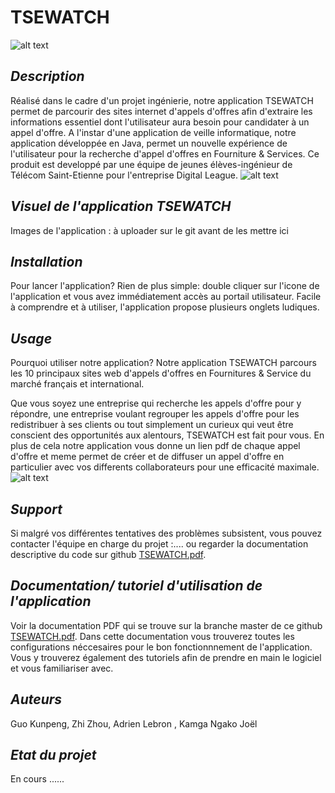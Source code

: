 # TSEWATCH
![alt text](http://www.geipi-polytech.org/sites/default/files/styles/logos_page/public/logos/logo_Telecom_StEtienne_web.jpg?itok=JAV2x8lshttp://url/to/img.png)

## *Description*
Réalisé dans le cadre d'un projet ingénierie, notre application TSEWATCH permet de parcourir des sites internet d'appels d'offres afin
d'extraire les informations essentiel dont l'utilisateur aura besoin pour candidater à un appel d'offre.
A l'instar d'une application de veille informatique, notre application développée en Java, permet un nouvelle expérience de l'utilisateur 
pour la recherche d'appel d'offres en Fourniture & Services.
Ce produit est developpé par une équipe de jeunes élèves-ingénieur de Télécom Saint-Etienne pour l'entreprise Digital League.
![alt text](https://milleetunregards.com/app/uploads/2018/08/digital_league_logo_bckg_blanc_1900.png)

## *Visuel de l'application TSEWATCH*
Images de l'application :
à uploader sur le git avant de les mettre ici

## *Installation*
Pour lancer l'application? Rien de plus simple: double cliquer sur l'icone de l'application et vous avez immédiatement 
accès au portail utilisateur. Facile à comprendre et à utiliser, l'application propose plusieurs onglets ludiques.

## *Usage*
Pourquoi utiliser notre application?
Notre application TSEWATCH parcours les 10 principaux sites web d'appels d'offres en Fournitures & Service du marché français et international.

Que vous soyez une entreprise qui recherche les appels d'offre pour y répondre, une entreprise voulant regrouper les appels d'offre pour les redistribuer à ses clients ou tout simplement un curieux qui veut être conscient des opportunités aux alentours, TSEWATCH est fait pour vous.
En plus de cela notre application vous donne un lien pdf de chaque appel d'offre et meme permet de créer et de diffuser un appel d'offre
en particulier avec vos differents collaborateurs pour une efficacité maximale.
![alt text](https://www.penser-et-agir.fr/wp-content/uploads/2018/04/efficacit%C3%A9-et-efficience.jpg)

## *Support*
Si malgré vos différentes tentatives des problèmes subsistent, vous pouvez contacter l'équipe en charge du projet :....
ou regarder la documentation descriptive du code sur github [TSEWATCH.pdf](https://github.com/gabinguo/TSEWATCH/blob/master/TSEWATCH.pdf).

## *Documentation/ tutoriel d'utilisation de l'application*

Voir la documentation PDF qui se trouve sur la branche master de ce github [TSEWATCH.pdf](https://github.com/gabinguo/TSEWATCH/blob/master/TSEWATCH.pdf).
Dans cette documentation vous trouverez toutes les configurations néccesaires pour le bon fonctionnnement de l'application. Vous y trouverez également des tutoriels afin de prendre en main le logiciel et vous familiariser avec.


## *Auteurs*
Guo Kunpeng, Zhi Zhou, Adrien Lebron , Kamga Ngako Joël

## *Etat du projet*
En cours ......
